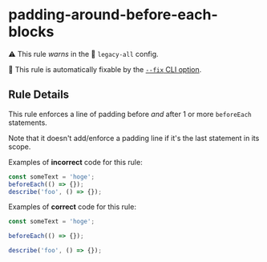 # padding-around-before-each-blocks

⚠️ This rule _warns_ in the 💾 `legacy-all` config.

🔧 This rule is automatically fixable by the [`--fix` CLI option](https://eslint.org/docs/latest/user-guide/command-line-interface#--fix).

<!-- end auto-generated rule header -->

## Rule Details

This rule enforces a line of padding before _and_ after 1 or more `beforeEach`
statements.

Note that it doesn't add/enforce a padding line if it's the last statement in
its scope.

Examples of **incorrect** code for this rule:

```js
const someText = 'hoge';
beforeEach(() => {});
describe('foo', () => {});
```

Examples of **correct** code for this rule:

```js
const someText = 'hoge';

beforeEach(() => {});

describe('foo', () => {});
```
